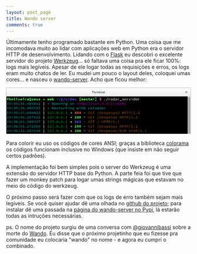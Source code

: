 ```yaml
---
layout: post_page
title: Wando server
comments: true
---
```


Últimamente tenho programado bastante em Python. Uma coisa que me incomodava muito ao lidar com aplicações web em Python era o servidor HTTP de desenvolvimento. Lidando com o [Flask][1] eu descobri o excelente servidor do projeto [Werkzeug][2]... só faltava uma coisa pra ele ficar 100%: logs mais legíveis.
Apesar de ele logar todas as requisições e erros, os logs eram muito chatos de ler. Eu mudei um pouco o layout deles, coloquei umas cores... e nasceu o [wando-server][3]. Acho que ficou melhor:

![Logs HTTP do wando-server][logs]

Para colorir eu uso os códigos de cores ANSI; graças a biblioteca [colorama][4] os códigos funcionam inclusive no Windows (que insiste em não seguir certos padrões).

A implementação foi bem simples pois o server do Werkzeug é uma extensão do servidor HTTP base do Python. A parte feia foi que tive que fazer um monkey patch para logar umas strings mágicas que estavam no meio do código do werkzeug.

O próximo passo será fazer com que os logs de erro também sejam mais legíveis. Se você quiser ajudar dê uma olhada no [github do projeto][5]; para instalar dê uma passada na [página do wando-server no Pypi][3], lá estarão todas as intruções necessárias.

ps. O nome do projeto surgiu de uma conversa com [@giovannibassi][6] sobre a morte do [Wando][7]. Eu disse que o próximo projetinho que eu fizesse pra comunidade eu colocaria "wando" no nome - e agora eu cumpri o combinado.

[1]: http://flask.pocoo.org/
[2]: http://werkzeug.pocoo.org/
[3]: https://pypi.python.org/pypi/wando-server
[4]: https://pypi.python.org/pypi/colorama
[5]: https://github.com/fholiveira/wando-server
[6]: https://twitter.com/giovannibassi
[7]: http://g1.globo.com/minas-gerais/noticia/2012/02/cantor-wando-morre-no-hospital-em-nova-lima.html
[logs]: /img/logs_wando.png
